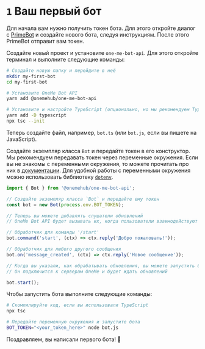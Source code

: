 # `1` Ваш первый бот

Для начала вам нужно получить токен бота. Для этого откройте диалог с [PrimeBot](https://tamtam.chat/primebot) и создайте нового бота, следуя инструкциям. После этого PrimeBot отправит вам токен.

Создайте новый проект и установите `one-me-bot-api`. Для этого откройте терминал и выполните следующие команды:
```sh
# Создайте новую папку и перейдите в неё
mkdir my-first-bot
cd my-first-bot

# Установите OneMe Bot API
yarn add @onemehub/one-me-bot-api

# Установите и настройте TypeScript (опционально, но мы рекомендуем TypeScript вместо JavaScript)
yarn add -D typescript
npx tsc --init
```

Теперь создайте файл, например, `bot.ts` (или `bot.js`, если вы пишете на JavaScript).

Создайте экземпляр класса `Bot` и передайте токен в его конструктор. Мы рекомендуем передавать токен через переменные окружения. Если вы не знакомы с переменными окружения, то можете прочитать про них в [документации](https://nodejs.org/en/learn/command-line/how-to-read-environment-variables-from-nodejs). Для удобной работы с переменными окружения можно использовать библиотеку [`dotenv`](https://www.npmjs.com/package/dotenv). 
```typescript
import { Bot } from '@onemehub/one-me-bot-api';

// Создайте экземпляр класса `Bot` и передайте ему токен 
const bot = new Bot(process.env.BOT_TOKEN);

// Теперь вы можете добавлять слушатели обновлений
// OneMe Bot API будет вызывать их, когда пользователи взаимодействуют с ботом

// Обработчик для команды '/start'
bot.command('start', (ctx) => ctx.reply('Добро пожаловать!'));

// Обработчик для любого другого сообщения
bot.on('message_created', (ctx) => ctx.reply('Новое сообщение'));

// Когда вы указали, как обрабатывать обновления, вы можете запустить бота
// Он подключится к серверам OneMe и будет ждать обновлений

bot.start();
```

Чтобы запустить бота выполните следующие команды:
```sh
# Скомпилируйте код, если вы использовали TypeScript
npx tsc

# Передайте переменную окружения и запустите бота
BOT_TOKEN="<your_token_here>" node bot.js
```

Поздравляем, вы написали первого бота! 🎉
